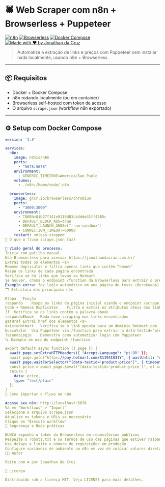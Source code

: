 # 🕷️ Web Scraper com n8n + Browserless + Puppeteer

[![n8n](https://img.shields.io/badge/n8n-automated-orange?style=flat&logo=n8n)](https://n8n.io)
[![Browserless](https://img.shields.io/badge/browserless-puppeteer-blue?logo=google-chrome)](https://www.browserless.io)
[![Docker Compose](https://img.shields.io/badge/docker--compose-ready-2496ED?logo=docker)](https://docs.docker.com/compose/)
[![Made with ❤️ by Jonathan da Cruz](https://img.shields.io/badge/feito%20por-Jonathan%20da%20Cruz-red)](https://jonathandacruz.com.br)

> Automatize a extração de links e preços com Puppeteer sem instalar nada localmente, usando n8n + Browserless.

---

## 📦 Requisitos

- Docker + Docker Compose
- n8n rodando localmente (ou em container)
- Browserless self-hosted com token de acesso
- O arquivo `scrape.json` (workflow n8n exportado)

---

## ⚙️ Setup com Docker Compose

```yaml
version: '3.8'

services:
  n8n:
    image: n8nio/n8n
    ports:
      - "5678:5678"
    environment:
      - GENERIC_TIMEZONE=America/Sao_Paulo
    volumes:
      - ./n8n:/home/node/.n8n

  browserless:
    image: ghcr.io/browserless/chromium
    ports:
      - "3000:3000"
    environment:
      - TOKEN=01b27f141e9119d83cb3dde31ff4385c
      - DEFAULT_BLOCK_ADS=true
      - DEFAULT_LAUNCH_ARGS=["--no-sandbox"]
      - CONNECTION_TIMEOUT=60000
    restart: unless-stopped
🧠 O que o fluxo scrape.json faz?

🔹 Visão geral do processo:
Inicia com gatilho manual
Usa Browserless para acessar https://jonathandacruz.com.br/
Extrai todos os elementos <a>
Remove duplicatas e filtra apenas links que contêm “ebook”
Raspa os links de cada página encontrada
Verifica se há links que levam ao Hotmart
Se houver, chama o endpoint /function da Browserless para extrair o preço
Exemplo extra: faz login automático em uma página de teste (Herokuapp)
🗂️ Estrutura dos principais nós

Etapa	Função
raspando	Raspa os links da página inicial usando o endpoint /scrape
Code + Remove Duplicates	Filtra e extrai os atributos úteis dos links <a>
If	Verifica se os links contêm a palavra ebook
raspandoEbook	Roda novo scraping nos links encontrados
getHref	Extrai href dos elementos <a>
existeHotmart	Verifica se o link aponta para um domínio hotmart.com
buscaValor	Usa Puppeteer via /function para extrair o data-testid="product-price"
fazendoLogin	Demonstra como automatizar login com Puppeteer
🔍 Exemplo de uso do endpoint /function

export default async function ({ page }) {
  await page.setExtraHTTPHeaders({ "Accept-Language": "pt-BR" });
  await page.goto("https://pay.hotmart.com/S11941831Y", { waitUntil: "networkidle2" });
  await page.waitForSelector("[data-testid='product-price']", { timeout: 10000 });
  const price = await page.$eval("[data-testid='product-price']", el => el.textContent.trim());
  return {
    data: price,
    type: "text/plain"
  };
}
🧪 Como importar o fluxo no n8n

Acesse seu n8n: http://localhost:5678
Vá em “Workflows” > “Import”
Selecione o arquivo scrape.json
Atualize os tokens e URLs se necessário
Clique em "Execute workflow"
🔐 Segurança e Boas práticas

NUNCA exponha o token da Browserless em repositórios públicos
Respeite o robots.txt e os termos de uso das páginas que estiver raspando
Use delays e limite o número de requisições em produção
Configure variáveis de ambiente no n8n em vez de colocar valores diretamente nos nós
👨‍💻 Autor

Feito com ❤️ por Jonathan da Cruz

📃 Licença

Distribuído sob a licença MIT. Veja LICENSE para mais detalhes.
